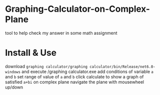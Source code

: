 # Graphing-Calculator-on-Complex-Plane
tool to help check my answer in some math assignment
# Install & Use
download `graphing calculator/graphing calculator/bin/Release/net6.0-windows` and execute /graphing calculator.exe
add conditions of variable `a` and `b`
set range of value of `a` and `b`
click calculate to show a graph of satisfied `a+bi` on complex plane
navigate the plane with mousewheel up/down
